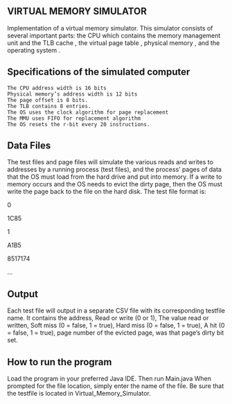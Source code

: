 VIRTUAL MEMORY SIMULATOR
----
Implementation of a virtual memory simulator. 
This simulator consists of several important parts: the CPU which contains the memory management unit and the TLB cache , the virtual page table , physical memory , and the
operating system . 


Specifications of the simulated computer
----
	The CPU address width is 16 bits
	Physical memory’s address width is 12 bits
	The page offset is 8 bits.
	The TLB contains 8 entries.
	The OS uses the clock algorithm for page replacement
	The MMU uses FIFO for replacement algorithm
	The OS resets the r-bit every 20 instructions.


Data Files
----
The test files and page files will simulate the various reads and writes to addresses by a running process (test files),
and the process’ pages of data that the OS must load from the hard drive and put into memory. If a write to memory
occurs and the OS needs to evict the dirty page, then the OS must write the page back to the file on the hard disk.
The test file format is:

0

1C85

1

A1B5

8517174

...


Output
----
Each test file will output in a separate CSV file with its corresponding testfile name.
It contains the address, Read or write (0 or 1), The value read or written, Soft miss (0 = false, 1 = true), Hard miss (0 = false, 1 =
true), A hit (0 = false, 1 = true), page number of the evicted page, was that page’s dirty bit set.


How to run the program
----
Load the program in your preferred Java IDE. Then run Main.java
When prompted for the file location, simply enter the name of the file. Be sure that the testfile is located in Virtual_Memory_Simulator. 